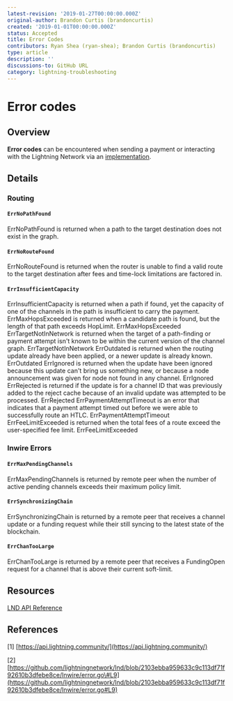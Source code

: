```yaml
---
latest-revision: '2019-01-27T00:00:00.000Z'
original-author: Brandon Curtis (brandoncurtis)
created: '2019-01-01T00:00:00.000Z'
status: Accepted
title: Error Codes
contributors: Ryan Shea (ryan-shea); Brandon Curtis (brandoncurtis)
type: article
description: ''
discussions-to: GitHub URL
category: lightning-troubleshooting
---
```


# Error codes

## Overview

**Error codes** can be encountered when sending a payment or interacting with the Lightning Network via an [implementation](../nodes/implementations-of-lightning-network.md).

## Details

### Routing

#### `ErrNoPathFound`

ErrNoPathFound is returned when a path to the target destination does not exist in the graph.

#### `ErrNoRouteFound`

ErrNoRouteFound is returned when the router is unable to find a valid route to the target destination after fees and time-lock limitations are factored in.

#### `ErrInsufficientCapacity`

ErrInsufficientCapacity is returned when a path if found, yet the capacity of one of the channels in the path is insufficient to carry the payment. ErrMaxHopsExceeded is returned when a candidate path is found, but the length of that path exceeds HopLimit. ErrMaxHopsExceeded ErrTargetNotInNetwork is returned when the target of a path-finding or payment attempt isn't known to be within the current version of the channel graph. ErrTargetNotInNetwork ErrOutdated is returned when the routing update already have been applied, or a newer update is already known. ErrOutdated ErrIgnored is returned when the update have been ignored because this update can't bring us something new, or because a node announcement was given for node not found in any channel. ErrIgnored ErrRejected is returned if the update is for a channel ID that was previously added to the reject cache because of an invalid update was attempted to be processed. ErrRejected ErrPaymentAttemptTimeout is an error that indicates that a payment attempt timed out before we were able to successfully route an HTLC. ErrPaymentAttemptTimeout ErrFeeLimitExceeded is returned when the total fees of a route exceed the user-specified fee limit. ErrFeeLimitExceeded

### lnwire Errors

#### `ErrMaxPendingChannels`

ErrMaxPendingChannels is returned by remote peer when the number of active pending channels exceeds their maximum policy limit.

#### `ErrSynchronizingChain`

ErrSynchronizingChain is returned by a remote peer that receives a channel update or a funding request while their still syncing to the latest state of the blockchain.

#### `ErrChanTooLarge`

ErrChanTooLarge is returned by a remote peer that receives a FundingOpen request for a channel that is above their current soft-limit.

## Resources

[LND API Reference](https://api.lightning.community/)

## References

\[1\] [https://api.lightning.community/](https://api.lightning.community/)

\[2\] [https://github.com/lightningnetwork/lnd/blob/2103ebba959633c9c113df71f92610b3dfebe8ce/lnwire/error.go\#L9](https://github.com/lightningnetwork/lnd/blob/2103ebba959633c9c113df71f92610b3dfebe8ce/lnwire/error.go#L9)

